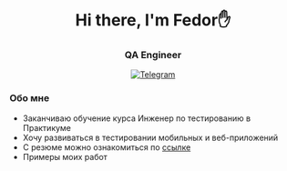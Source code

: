 <div id="header" align="center">
	<h1>Hi there, I'm Fedor✋</h1>
	<h3>QA Engineer</h3>
</div>

<div id="socials" align="center">
	<a href="https://t.me/fedyatrukhachev">
		<img src="https://img.shields.io/badge/Telegram-blue?style=for-the-badge&logo=telegram&logoColor=white" alt="Telegram"/>
	</a>
</div>

### Обо мне
- Заканчиваю обучение курса Инженер по тестированию в Практикуме
- Хочу развиваться в тестировании мобильных и веб-приложений
- С резюме можно ознакомиться по [ссылке](https://drive.google.com/file/d/1HKvUevKMMQMn4aw23YmrOcnc0xWQigeO/view?usp=sharing)
- Примеры моих работ

